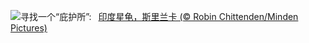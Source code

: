 ![](https://www.bing.com/th?id=OHR.IndianStarTortoise_ZH-CN7177478610_UHD.jpg&w=1000)寻找一个“庇护所”:&nbsp;&ensp;[印度星龟，斯里兰卡 (© Robin Chittenden/Minden Pictures)](https://www.bing.com/th?id=OHR.IndianStarTortoise_ZH-CN7177478610_UHD.jpg)
<br><br/>
